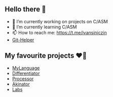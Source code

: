 ## Hello there 👋

- 🔭 I’m currently working on projects on C/ASM
- 🌱 I’m currently learning C/ASM
- 📫 How to reach me: https://t.me/ivansiniczin
- [Git-Helper](https://github.com/khmelnitskiianton/khmelnitskiianton/blob/main/git-how-to.md)

## My favourite projects ❤️‍🔥
+ [MyLanguage](https://github.com/khmelnitskiianton/MyLanguage)
+ [Differentiator](https://github.com/khmelnitskiianton/Differentiator)
+ [Processor](https://github.com/khmelnitskiianton/Processor)
+ [Akinator](https://github.com/khmelnitskiianton/Akinator)
+ [Labs](https://github.com/khmelnitskiianton/Labs)
